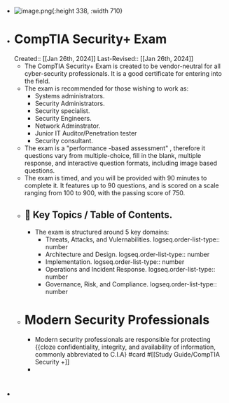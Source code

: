 - ![image.png](../assets/image_1706291352474_0.png){:height 338, :width 710}
- # CompTIA Security+ Exam
  Created:: [[Jan 26th, 2024]] 
  Last-Revised:: [[Jan 26th, 2024]]
	- The CompTIA Security+ Exam is created to be vendor-neutral for all cyber-security professionals. It is a good certificate for entering into the field.
	- The exam is recommended for those wishing to work as:
		- Systems administrators.
		- Security Administrators.
		- Security specialist.
		- Security Engineers.
		- Network Adminstrator.
		- Junior IT Auditor/Penetration tester
		- Security consultant.
	- The exam is a "performance -based assessment" , therefore it questions vary from multiple-choice, fill in the blank, multiple response, and interactive question formats, including image based questions.
	- The exam is timed, and you will be provided with 90 minutes to complete it. It features up to 90 questions, and is scored on a scale ranging from 100 to 900, with the passing score of 750.
	- ## 🧭 Key Topics / Table of Contents.
		- The exam is structured around 5 key domains:
			- Threats, Attacks, and Vulernabilities.
			  logseq.order-list-type:: number
			- Architecture and Design.
			  logseq.order-list-type:: number
			- Implementation.
			  logseq.order-list-type:: number
			- Operations and Incident Response.
			  logseq.order-list-type:: number
			- Governance, Risk, and Compliance.
			  logseq.order-list-type:: number
	- # Modern Security Professionals
		- Modern security professionals are responsible for protecting {{cloze confidentiality, integrity, and availability of information, commonly abbreviated to C.I.A} #card #[[Study Guide/CompTIA Security +]]
		-
- #